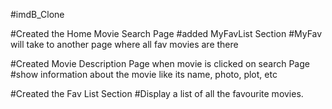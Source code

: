 #imdB_Clone


#Created the Home Movie Search Page
    #added MyFavList Section
        #MyFav will take to another page where all fav movies are there


#Created Movie Description Page when movie is clicked on search Page
    #show information about the movie like its name, photo, plot, etc 


#Created the Fav List Section
    #Display a list of all the favourite movies.

